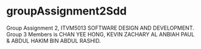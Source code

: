 # groupAssignment2Sdd
Group Assignment 2, ITVM5013 SOFTWARE DESIGN AND DEVELOPMENT. Group 3 Members is CHAN YEE HONG, KEVIN ZACHARY AL ANBIAH PAUL &amp; ABDUL HAKIM BIN ABDUL RASHID.

